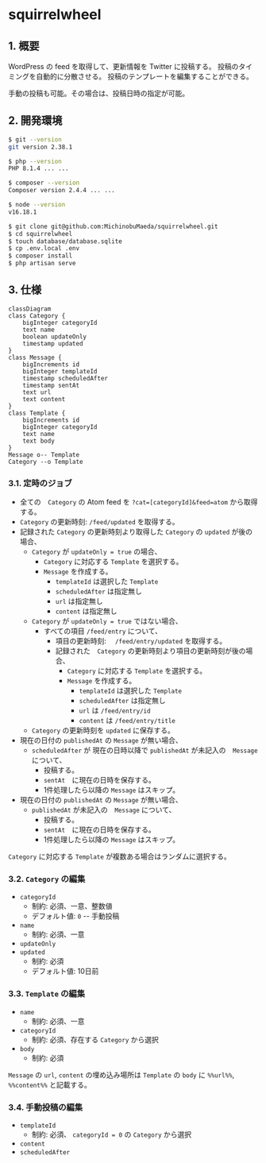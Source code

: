 # squirrelwheel

## 1. 概要

WordPress の feed を取得して、更新情報を Twitter に投稿する。
投稿のタイミングを自動的に分散させる。
投稿のテンプレートを編集することができる。

手動の投稿も可能。その場合は、投稿日時の指定が可能。

## 2. 開発環境

```bash
$ git --version
git version 2.38.1

$ php --version
PHP 8.1.4 ... ...

$ composer --version
Composer version 2.4.4 ... ...

$ node --version
v16.18.1

$ git clone git@github.com:MichinobuMaeda/squirrelwheel.git
$ cd squirrelwheel
$ touch database/database.sqlite
$ cp .env.local .env
$ composer install
$ php artisan serve
```

## 3. 仕様

```mermaid
classDiagram
class Category {
    bigInteger categoryId
    text name
    boolean updateOnly
    timestamp updated
}
class Message {
    bigIncrements id
    bigInteger templateId
    timestamp scheduledAfter
    timestamp sentAt
    text url
    text content
}
class Template {
    bigIncrements id
    bigInteger categoryId
    text name
    text body
}
Message o-- Template
Category --o Template
```

### 3.1. 定時のジョブ

- 全ての　`Category` の Atom feed を `?cat=[categoryId]&feed=atom` から取得する。
- `Category` の更新時刻: `/feed/updated` を取得する。
- 記録された `Category` の更新時刻より取得した `Category` の `updated` が後の場合、
    - `Category` が `updateOnly = true` の場合、
        - `Category` に対応する `Template` を選択する。
        - `Message` を作成する。
            - `templateId` は選択した `Template`
            - `scheduledAfter` は指定無し
            - `url` は指定無し
            - `content` は指定無し
    - `Category` が `updateOnly = true` ではない場合、
        - すべての項目 `/feed/entry` について、
            - 項目の更新時刻: 　`/feed/entry/updated` を取得する。　
            - 記録された　`Category` の更新時刻より項目の更新時刻が後の場合、
                - `Category` に対応する `Template` を選択する。
                - `Message` を作成する。
                    - `templateId` は選択した `Template`
                    - `scheduledAfter` は指定無し
                    - `url` は `/feed/entry/id`
                    - `content` は `/feed/entry/title`
    - `Category` の更新時刻を `updated` に保存する。
- 現在の日付の `publishedAt` の `Message` が無い場合、
    - `scheduledAfter` が 現在の日時以降で `publishedAt` が未記入の　`Message` について、
        - 投稿する。
        - `sentAt`　に現在の日時を保存する。
        - 1件処理したら以降の `Message` はスキップ。
- 現在の日付の `publishedAt` の `Message` が無い場合、
    - `publishedAt` が未記入の　`Message` について、
        - 投稿する。
        - `sentAt`　に現在の日時を保存する。
        - 1件処理したら以降の `Message` はスキップ。

`Category` に対応する `Template` が複数ある場合はランダムに選択する。

### 3.2. `Category` の編集

- `categoryId`
    - 制約: 必須、一意、整数値
    - デフォルト値: `0` -- 手動投稿
- `name`
    - 制約: 必須、一意
- `updateOnly`
- `updated`
    - 制約: 必須
    - デフォルト値: 10日前

### 3.3. `Template` の編集

- `name`
    - 制約: 必須、一意
- `categoryId`
    - 制約: 必須、存在する `Category` から選択
- `body`
    - 制約: 必須

`Message` の `url`, `content` の埋め込み場所は
`Template` の `body` に `%%url%%`, `%%content%%` と記載する。

### 3.4. 手動投稿の編集

- `templateId`
    - 制約: 必須、 `categoryId = 0` の `Category` から選択
- `content`
- `scheduledAfter`
